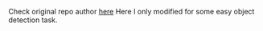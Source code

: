 Check original repo author [here](https://github.com/bubbliiiing/yolov4-pytorch)
Here I only modified for some easy object detection task.
